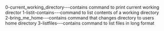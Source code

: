 0-current_working_directory---contains command to print current working director
1-listit-contains---command to list contents of a working directory
2-bring_me_home---contains command that changes directory to users home directory
3-listfiles---contains command to list files in long format 
